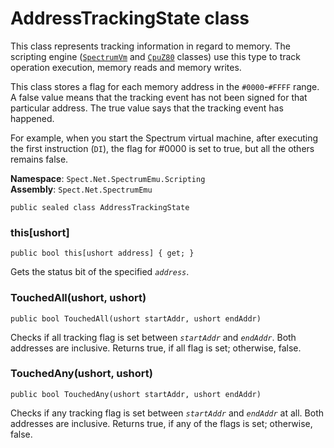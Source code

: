# AddressTrackingState class

This class represents tracking information in regard to memory. The scripting engine 
([`SpectrumVm`](SpectrumVm) and [`CpuZ80`](CpuZ80) classes) use this type to track 
operation execution, memory reads and memory writes.

This class stores a flag for each memory address in the `#0000`-`#FFFF` range. A false value 
means that the tracking event has not been signed for that particular address. The true value
says that the tracking event has happened.

For example, when you start the Spectrum virtual machine, after executing the first 
instruction (`DI`), the flag for #0000 is set to true, but all the others remains false.

__Namespace__: `Spect.Net.SpectrumEmu.Scripting`  
__Assembly__: `Spect.Net.SpectrumEmu`

```CSharp
public sealed class AddressTrackingState
```

### this[ushort]

```CSharp
public bool this[ushort address] { get; }
```

Gets the status bit of the specified _`address`_.

### TouchedAll(ushort, ushort)

```CSharp
public bool TouchedAll(ushort startAddr, ushort endAddr)
```

Checks if all tracking flag is set between _`startAddr`_ and _`endAddr`_.
Both addresses are inclusive. Returns true, if all flag is set; otherwise, false.

### TouchedAny(ushort, ushort)

```CSharp
public bool TouchedAny(ushort startAddr, ushort endAddr)
```

Checks if any tracking flag is set between _`startAddr`_ and _`endAddr`_ at all.
Both addresses are inclusive. Returns true, if any of the flags is set; otherwise, false.

